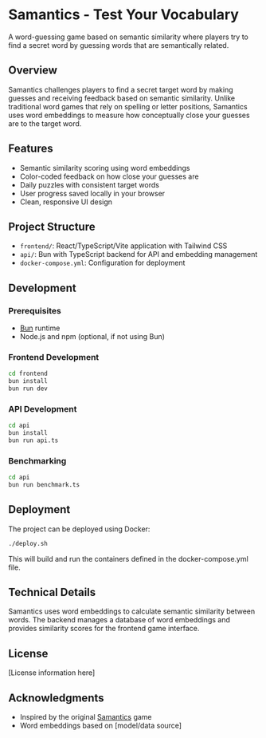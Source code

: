 # Samantics - Test Your Vocabulary

A word-guessing game based on semantic similarity where players try to find a secret word by guessing words that are semantically related.

## Overview

Samantics challenges players to find a secret target word by making guesses and receiving feedback based on semantic similarity. Unlike traditional word games that rely on spelling or letter positions, Samantics uses word embeddings to measure how conceptually close your guesses are to the target word.

## Features

- Semantic similarity scoring using word embeddings
- Color-coded feedback on how close your guesses are
- Daily puzzles with consistent target words
- User progress saved locally in your browser
- Clean, responsive UI design

## Project Structure

- `frontend/`: React/TypeScript/Vite application with Tailwind CSS
- `api/`: Bun with TypeScript backend for API and embedding management
- `docker-compose.yml`: Configuration for deployment

## Development

### Prerequisites

- [Bun](https://bun.sh/) runtime
- Node.js and npm (optional, if not using Bun)

### Frontend Development

```bash
cd frontend
bun install
bun run dev
```

### API Development

```bash
cd api
bun install
bun run api.ts
```

### Benchmarking

```bash
cd api
bun run benchmark.ts
```

## Deployment

The project can be deployed using Docker:

```bash
./deploy.sh
```

This will build and run the containers defined in the docker-compose.yml file.

## Technical Details

Samantics uses word embeddings to calculate semantic similarity between words. The backend manages a database of word embeddings and provides similarity scores for the frontend game interface.

## License

[License information here]

## Acknowledgments

- Inspired by the original [Samantics](https://Samantics.com/) game
- Word embeddings based on [model/data source]